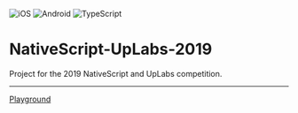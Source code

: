 [TypeScript]: https://img.shields.io/badge/TypeScript-%E2%9C%93-007ACC.svg?logo=TypeScript&logoColor=007ACC&labelColor=000000
[iOS]: https://img.shields.io/badge/ios-%E2%9C%93-949393.svg?logo=apple&logoColor=white
[Android]: https://img.shields.io/badge/android-%E2%9C%93-949393.svg?logo=android&logoColor=white

![iOS] ![Android] ![TypeScript]

# NativeScript-UpLabs-2019
Project for the 2019 NativeScript and UpLabs competition.

---

[Playground](https://play.nativescript.org/?template=play-tsc&id=3BRjBO&v=13)
